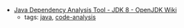 * [Java Dependency Analysis Tool - JDK 8 - OpenJDK Wiki](https://wiki.openjdk.java.net/display/JDK8/Java+Dependency+Analysis+Tool)
    * tags: [java](../tags/java.md), [code-analysis](../tags/code-analysis.md)
